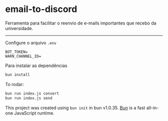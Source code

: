 # email-to-discord

Ferramenta para facilitar o reenvio de e-mails importantes que recebo da universidade.

----

Configure o arquivo `.env`
```
BOT_TOKEN=
WARN_CHANNEL_ID=
```

Para instalar as dependências

```bash
bun install
```

To rodar:

```bash
bun run index.js convert
bun run index.js send
```

This project was created using `bun init` in bun v1.0.35. [Bun](https://bun.sh) is a fast all-in-one JavaScript runtime.
